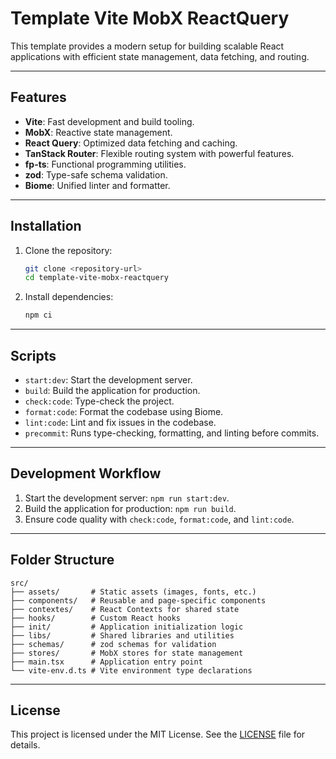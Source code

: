 # Template Vite MobX ReactQuery

This template provides a modern setup for building scalable React applications with efficient state management, data fetching, and routing.

---

## Features

- **Vite**: Fast development and build tooling.
- **MobX**: Reactive state management.
- **React Query**: Optimized data fetching and caching.
- **TanStack Router**: Flexible routing system with powerful features.
- **fp-ts**: Functional programming utilities.
- **zod**: Type-safe schema validation.
- **Biome**: Unified linter and formatter.

---

## Installation

1. Clone the repository:
   ```bash
   git clone <repository-url>
   cd template-vite-mobx-reactquery
   ```

2. Install dependencies:
   ```bash
   npm ci
   ```

---

## Scripts

- `start:dev`: Start the development server.
- `build`: Build the application for production.
- `check:code`: Type-check the project.
- `format:code`: Format the codebase using Biome.
- `lint:code`: Lint and fix issues in the codebase.
- `precommit`: Runs type-checking, formatting, and linting before commits.

---

## Development Workflow

1. Start the development server: `npm run start:dev`.
2. Build the application for production: `npm run build`.
3. Ensure code quality with `check:code`, `format:code`, and `lint:code`.

---

## Folder Structure

```plaintext
src/
├── assets/       # Static assets (images, fonts, etc.)
├── components/   # Reusable and page-specific components
├── contextes/    # React Contexts for shared state
├── hooks/        # Custom React hooks
├── init/         # Application initialization logic
├── libs/         # Shared libraries and utilities
├── schemas/      # zod schemas for validation
├── stores/       # MobX stores for state management
├── main.tsx      # Application entry point
└── vite-env.d.ts # Vite environment type declarations
```

---

## License

This project is licensed under the MIT License. See the [LICENSE](LICENSE) file for details.
